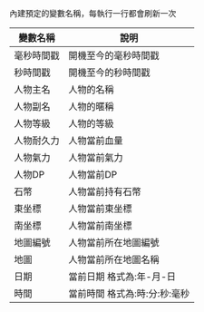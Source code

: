 內建預定的變數名稱，每執行一行都會刷新一次

| 變數名稱 | 說明 |
| --- | --- |
| 毫秒時間戳 | 開機至今的毫秒時間戳 | 
| 秒時間戳 | 開機至今的秒時間戳 | 
| 人物主名 | 人物的名稱 | 
| 人物副名 | 人物的暱稱 | 
| 人物等級 | 人物的等級 | 
| 人物耐久力 | 人物當前血量 | 
| 人物氣力 | 人物當前氣力 | 
| 人物DP | 人物當前DP | 
| 石幣 | 人物當前持有石幣 | 
| 東坐標 | 人物當前東坐標 | 
| 南坐標 | 人物當前南坐標 | 
| 地圖編號 | 人物當前所在地圖編號 | 
| 地圖 | 人物當前所在地圖名稱 | 
| 日期 | 當前日期 格式為:年-月-日 | 
| 時間 | 當前時間 格式為:時:分:秒:毫秒 | 